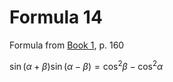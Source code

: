 # Formula 14

Formula from [Book 1](../../Buch1.md), p. 160

$\sin{(\alpha + \beta)}\sin{(\alpha - \beta)} = \cos^{2}{\beta} - \cos^{2}{\alpha}$
